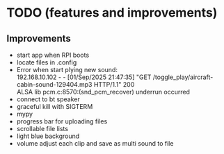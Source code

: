 # TODO (features and improvements)

## Improvements
- start app when RPI boots
- locate files in .config
- Error when start plying new sound:<br>
192.168.10.102 - - [01/Sep/2025 21:47:35] "GET /toggle_play/aircraft-cabin-sound-129404.mp3 HTTP/1.1" 200<br>
ALSA lib pcm.c:8570:(snd_pcm_recover) underrun occurred
- connect to bt speaker
- graceful kill with SIGTERM
- mypy
- progress bar for uploading files
- scrollable file lists
- light blue background
- volume adjust each clip and save as multi sound to file
